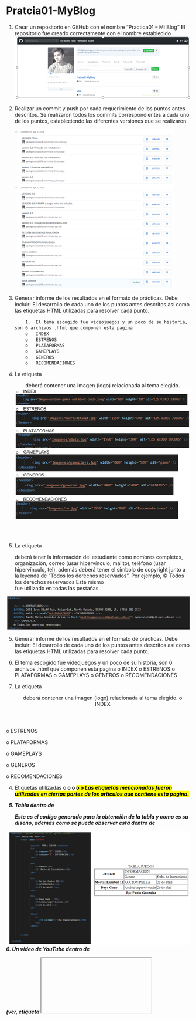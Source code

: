# Pratcia01-MyBlog
1.	Crear un repositorio en GitHub con el nombre “Practica01 – Mi Blog”
     El repositorio fue creado correctamente con el nombre establecido
    ![1](https://github.com/paulogonzalez5679/Pratcia01-MyBlog/blob/master/capturas/Captura.PNG)
    
2.   Realizar un commit y push por cada requerimiento de los puntos antes descritos. 
      Se realizaron todos los commits correspondientes a cada uno de los puntos, estableciendo las diferentes versiones que se realizaron.
      
     ![2](https://github.com/paulogonzalez5679/Pratcia01-MyBlog/blob/master/capturas/Captura2.PNG)
 3.	Generar informe de los resultados en el formato de prácticas. Debe incluir: El desarrollo de cada uno de los puntos antes descritos así como las etiquetas HTML utilizadas para resolver cada punto.

            1.	El tema escogido fue videojuegos y un poco de su historia, son 6 archivos .html que componen esta pagina 
            o	INDEX
            o	ESTRENOS
            o	PLATAFORMAS
            o	GAMEPLAYS
            o	GENEROS
            o	RECOMENDACIONES
4.	La etiqueta <header> deberá contener una imagen (logo) relacionada al tema elegido.
       ![2](https://github.com/paulogonzalez5679/Pratcia01-MyBlog/blob/master/capturas/Captura3.PNG)
     
5.	La etiqueta <footer> deberá tener la información del estudiante como nombres completos, organización, correo (usar hipervínculo, mailto), teléfono (usar hipervínculo, tel), además deberá tener el símbolo de copyright junto a la leyenda de “Todos los derechos reservados”. Por ejemplo, © Todos los derechos reservados
Este mismo <footer> fue utilizado en todas las pestañas
     
  ![2](https://github.com/paulogonzalez5679/Pratcia01-MyBlog/blob/master/capturas/Captura4.PNG)
  
5.	Generar informe de los resultados en el formato de prácticas. Debe incluir: El desarrollo de cada uno de los puntos antes descritos así como las etiquetas HTML utilizadas para resolver cada punto.

1.	El tema escogido fue videojuegos y un poco de su historia, son 6 archivos .html que componen esta pagina 
o	INDEX
o	ESTRENOS
o	PLATAFORMAS
o	GAMEPLAYS
o	GENEROS
o	RECOMENDACIONES

2.	La etiqueta <header> deberá contener una imagen (logo) relacionada al tema elegido.
o	INDEX
 
o	ESTRENOS
 
o	PLATAFORMAS
 
o	GAMEPLAYS
 
o	GENEROS
 
o	RECOMENDACIONES
 
 
4.	Etiquetas utilizadas
o	<b>
o	<strong>
o	<mark>
o	<emp>
o	<i>
Las etiquetas mencionadas fueron utilizadas en ciertas partes de los artículos que contiene esta pagina.


5.	Tabla dentro de <article>
Este es el codigo generado para la obtención de la tabla y como es su diseño, además como se puede observar está dentro de <article>

  ![2](https://github.com/paulogonzalez5679/Pratcia01-MyBlog/blob/master/capturas/Captura5.PNG)
6.	Un video de YouTube dentro de  <article> (ver, etiqueta <iframe>).

 ![2](https://github.com/paulogonzalez5679/Pratcia01-MyBlog/blob/master/capturas/Captura6.PNG)

7.	Manejar listas ordenadas o desordenadas con al menos cinco ítems
 ![2](https://github.com/paulogonzalez5679/Pratcia01-MyBlog/blob/master/capturas/Captura7.PNG)

8.	una de las páginas tenga al menos dos secciones (<section>) con tres artículos (<article>) cada sección. Luego, cada sección debe tener un encabezado (<header>), en donde, se ubicaran enlaces que permitan navegar entre los artículos usando id’s (ver, página 63 del texto guía).
 ![2](https://github.com/paulogonzalez5679/Pratcia01-MyBlog/blob/master/capturas/Captura8.PNG)
     
 ![2](https://github.com/paulogonzalez5679/Pratcia01-MyBlog/blob/master/capturas/Captura9.PNG)

6.	La evidencia de la correcta estructuración de las páginas HTML. Para lo cuál, se puede generar fotografías instantáneas
 
a.	La evidencia de la validación de cada página HTML.
-	INDEX
 
 ![2](https://github.com/paulogonzalez5679/Pratcia01-MyBlog/blob/master/capturas/Captura10.PNG)

-PAGINA GENEROS
 ![2](https://github.com/paulogonzalez5679/Pratcia01-MyBlog/blob/master/capturas/Captura11.PNG)

-	PAGINA PLATAFORMAS
  ![2](https://github.com/paulogonzalez5679/Pratcia01-MyBlog/blob/master/capturas/Captura12.PNG)

-	PAGINA RECOMENDACIONES
 ![2](https://github.com/paulogonzalez5679/Pratcia01-MyBlog/blob/master/capturas/Captura13.PNG)
 
-	PAGINA ESTRENOS
 ![2](https://github.com/paulogonzalez5679/Pratcia01-MyBlog/blob/master/capturas/Captura14.PNG)

-	PAGINA GAMEPLAYS
 ![2](https://github.com/paulogonzalez5679/Pratcia01-MyBlog/blob/master/capturas/Captura15.PNG)
 
5.	En el informe se debe incluir la información de GitHub (usuario y URL del repositorio de la práctica)

USUARIO: paulogonzalez5679
URL: https://github.com/paulogonzalez5679/Pratcia01-MyBlog
6.	 En el informe se debe incluir la información de GitHub (usuario y URL del repositorio del Tutorial 01- Curbside Thai)

USUARIO: paulogonzalez5679
URL: 


RESULTADO(S) OBTENIDO(S):
•	Se obtuvo el conocimiento necesario para una correcta estructuración de una pagina web básica, sin la utilización de CSS, tomando en cuenta que CSS es únicamente para el diseño
CONCLUSIONES:
•	Html es un lenguaje muy amplio de conocimiento tomando en cuenta que existen diferentes etiquetas y estructuras que dependerán del tipo de pagina web a ser realizada
•	A pesar de que no se unión con CSS se pudo realizar la estructura de una pagina web completa, aunque su diseño es completamente básico.
•	Además HTML nos permite realizar conexiones con vínculos los cuales permite que la pagina sea mas amigable con el usuario teniendo una mayor fluidez
•	Al tener el conocimiento de como es la estructura correcta y la jerarquía que se utiliza podemos saber que nuestra pagina web será correctamente validado sin ningún problema, por lo cual tenemos el conocimiento suficiente como para poder realizar paginas web para cualquier ámbito que sea necesario
RECOMENDACIONES:
•	Probar en diferentes exploradores
•	Revisar constantemente la sintaxis que empleamos
•	Revisar la estructura correcta de una pagina
•	Validar cada vez que terminemos de realizar una parte para corregir todos los errores y optimizar tiempo.




